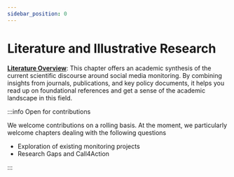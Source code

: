 ```yaml
---
sidebar_position: 0
---
```


# Literature and Illustrative Research


**[Literature Overview](05_02_literature-overview)**: This chapter offers an academic synthesis of the current scientific discourse around social media monitoring. By combining insights from journals, publications, and key policy documents, it helps you read up on foundational references and get a sense of the academic landscape in this field.

:::info Open for contributions

We welcome contributions on a rolling basis. At the moment, we particularly welcome chapters dealing with the following questions 

- Exploration of existing monitoring projects 
- Research Gaps and Call4Action 

:::